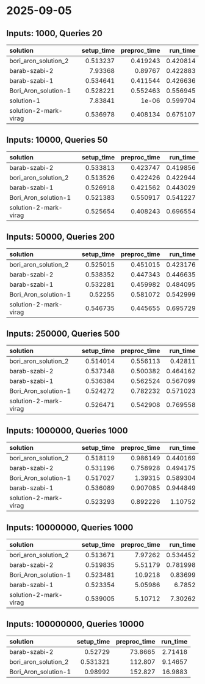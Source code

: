 # 2025-09-05

## Inputs: 1000, Queries 20

| solution              |   setup_time |   preproc_time |   run_time |
|:----------------------|-------------:|---------------:|-----------:|
| bori_aron_solution_2  |     0.513237 |       0.419243 |   0.420814 |
| barab-szabi-2         |     7.93368  |       0.89767  |   0.422883 |
| barab-szabi-1         |     0.534641 |       0.411544 |   0.426636 |
| Bori_Aron_solution-1  |     0.528221 |       0.552463 |   0.556945 |
| solution-1            |     7.83841  |       1e-06    |   0.599704 |
| solution-2-mark-virag |     0.536978 |       0.408134 |   0.675107 |

## Inputs: 10000, Queries 50

| solution              |   setup_time |   preproc_time |   run_time |
|:----------------------|-------------:|---------------:|-----------:|
| barab-szabi-2         |     0.533813 |       0.423747 |   0.419856 |
| bori_aron_solution_2  |     0.513526 |       0.422426 |   0.422944 |
| barab-szabi-1         |     0.526918 |       0.421562 |   0.443029 |
| Bori_Aron_solution-1  |     0.521383 |       0.550917 |   0.541227 |
| solution-2-mark-virag |     0.525654 |       0.408243 |   0.696554 |

## Inputs: 50000, Queries 200

| solution              |   setup_time |   preproc_time |   run_time |
|:----------------------|-------------:|---------------:|-----------:|
| bori_aron_solution_2  |     0.525015 |       0.451015 |   0.423176 |
| barab-szabi-2         |     0.538352 |       0.447343 |   0.446635 |
| barab-szabi-1         |     0.532281 |       0.459982 |   0.484095 |
| Bori_Aron_solution-1  |     0.52255  |       0.581072 |   0.542999 |
| solution-2-mark-virag |     0.546735 |       0.445655 |   0.695729 |

## Inputs: 250000, Queries 500

| solution              |   setup_time |   preproc_time |   run_time |
|:----------------------|-------------:|---------------:|-----------:|
| bori_aron_solution_2  |     0.514014 |       0.556113 |   0.42811  |
| barab-szabi-2         |     0.537348 |       0.500382 |   0.464162 |
| barab-szabi-1         |     0.536384 |       0.562524 |   0.567099 |
| Bori_Aron_solution-1  |     0.524272 |       0.782232 |   0.571023 |
| solution-2-mark-virag |     0.526471 |       0.542908 |   0.769558 |

## Inputs: 1000000, Queries 1000

| solution              |   setup_time |   preproc_time |   run_time |
|:----------------------|-------------:|---------------:|-----------:|
| bori_aron_solution_2  |     0.518119 |       0.986149 |   0.440169 |
| barab-szabi-2         |     0.531196 |       0.758928 |   0.494175 |
| Bori_Aron_solution-1  |     0.517027 |       1.39315  |   0.589304 |
| barab-szabi-1         |     0.536089 |       0.907085 |   0.944849 |
| solution-2-mark-virag |     0.523293 |       0.892226 |   1.10752  |

## Inputs: 10000000, Queries 1000

| solution              |   setup_time |   preproc_time |   run_time |
|:----------------------|-------------:|---------------:|-----------:|
| bori_aron_solution_2  |     0.513671 |        7.97262 |   0.534452 |
| barab-szabi-2         |     0.519835 |        5.51179 |   0.781998 |
| Bori_Aron_solution-1  |     0.523481 |       10.9218  |   0.83699  |
| barab-szabi-1         |     0.523354 |        5.05986 |   6.7852   |
| solution-2-mark-virag |     0.539005 |        5.10712 |   7.30262  |

## Inputs: 100000000, Queries 10000

| solution             |   setup_time |   preproc_time |   run_time |
|:---------------------|-------------:|---------------:|-----------:|
| barab-szabi-2        |     0.52729  |        73.8665 |    2.71418 |
| bori_aron_solution_2 |     0.531321 |       112.807  |    9.14657 |
| Bori_Aron_solution-1 |     0.98992  |       152.827  |   16.9883  |